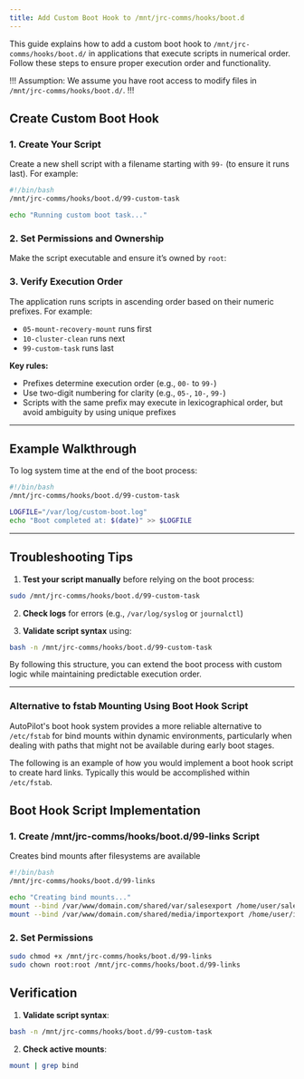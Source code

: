 ```yaml
---
title: Add Custom Boot Hook to /mnt/jrc-comms/hooks/boot.d
---
```


This guide explains how to add a custom boot hook to `/mnt/jrc-comms/hooks/boot.d/` in applications that execute scripts in numerical order. Follow these steps to ensure proper execution order and functionality.

!!! Assumption:
We assume you have root access to modify files in `/mnt/jrc-comms/hooks/boot.d/`.
!!!

## Create Custom Boot Hook

### 1. Create Your Script  
Create a new shell script with a filename starting with `99-` (to ensure it runs last). For example:  

```bash
#!/bin/bash
/mnt/jrc-comms/hooks/boot.d/99-custom-task

echo "Running custom boot task..."
```

### 2. Set Permissions and Ownership  
Make the script executable and ensure it’s owned by `root`:  

### 3. Verify Execution Order  
The application runs scripts in ascending order based on their numeric prefixes. For example:  

- `05-mount-recovery-mount` runs first  
- `10-cluster-clean` runs next  
- `99-custom-task` runs last  

**Key rules:**  
- Prefixes determine execution order (e.g., `00-` to `99-`)  
- Use two-digit numbering for clarity (e.g., `05-`, `10-`, `99-`)  
- Scripts with the same prefix may execute in lexicographical order, but avoid ambiguity by using unique prefixes  

---

## Example Walkthrough  
To log system time at the end of the boot process:  

```bash
#!/bin/bash
/mnt/jrc-comms/hooks/boot.d/99-custom-task

LOGFILE="/var/log/custom-boot.log"
echo "Boot completed at: $(date)" >> $LOGFILE
```

---

## Troubleshooting Tips  
1. **Test your script manually** before relying on the boot process: 

```bash
sudo /mnt/jrc-comms/hooks/boot.d/99-custom-task
```

2. **Check logs** for errors (e.g., `/var/log/syslog` or `journalctl`)  

3. **Validate script syntax** using:  

```bash
bash -n /mnt/jrc-comms/hooks/boot.d/99-custom-task
```

By following this structure, you can extend the boot process with custom logic while maintaining predictable execution order.

---

### Alternative to fstab Mounting Using Boot Hook Script

AutoPilot's boot hook system provides a more reliable alternative to `/etc/fstab` for bind mounts within dynamic environments, particularly when dealing with paths that might not be available during early boot stages.

The following is an example of how you would implement a boot hook script to create hard links. Typically this would be accomplished within `/etc/fstab`.

## Boot Hook Script Implementation

### 1. Create /mnt/jrc-comms/hooks/boot.d/99-links Script

Creates bind mounts after filesystems are available

```bash
#!/bin/bash
/mnt/jrc-comms/hooks/boot.d/99-links

echo "Creating bind mounts..."
mount --bind /var/www/domain.com/shared/var/salesexport /home/user/salesexport
mount --bind /var/www/domain.com/shared/media/importexport /home/user/importexport
```

### 2. Set Permissions

```bash
sudo chmod +x /mnt/jrc-comms/hooks/boot.d/99-links
sudo chown root:root /mnt/jrc-comms/hooks/boot.d/99-links
```

## Verification
1. **Validate script syntax**:

```bash
bash -n /mnt/jrc-comms/hooks/boot.d/99-custom-task
```

2. **Check active mounts**:

```bash
mount | grep bind
```


